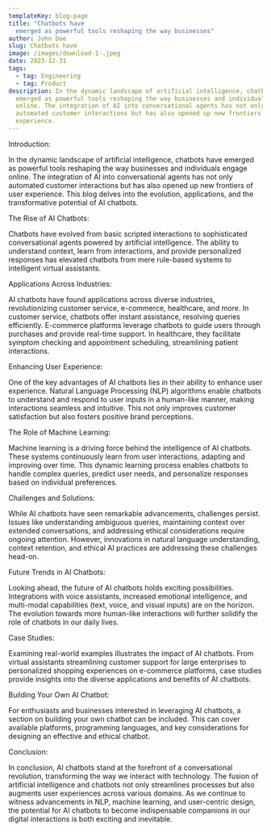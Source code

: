 ```yaml
---
templateKey: blog-page
title: "Chatbots have
  emerged as powerful tools reshaping the way businesses"
author: John Doe
slug: Chatbots have
image: /images/download-1-.jpeg
date: 2023-12-31
tags:
  - tag: Engineering
  - tag: Product
description: In the dynamic landscape of artificial intelligence, chatbots have
  emerged as powerful tools reshaping the way businesses and individuals engage
  online. The integration of AI into conversational agents has not only
  automated customer interactions but has also opened up new frontiers of user
  experience.
---
```

Introduction:

In the dynamic landscape of artificial intelligence, chatbots have emerged as powerful tools reshaping the way businesses and individuals engage online. The integration of AI into conversational agents has not only automated customer interactions but has also opened up new frontiers of user experience. This blog delves into the evolution, applications, and the transformative potential of AI chatbots.



The Rise of AI Chatbots:

Chatbots have evolved from basic scripted interactions to sophisticated conversational agents powered by artificial intelligence. The ability to understand context, learn from interactions, and provide personalized responses has elevated chatbots from mere rule-based systems to intelligent virtual assistants.



Applications Across Industries:

AI chatbots have found applications across diverse industries, revolutionizing customer service, e-commerce, healthcare, and more. In customer service, chatbots offer instant assistance, resolving queries efficiently. E-commerce platforms leverage chatbots to guide users through purchases and provide real-time support. In healthcare, they facilitate symptom checking and appointment scheduling, streamlining patient interactions.



Enhancing User Experience:

One of the key advantages of AI chatbots lies in their ability to enhance user experience. Natural Language Processing (NLP) algorithms enable chatbots to understand and respond to user inputs in a human-like manner, making interactions seamless and intuitive. This not only improves customer satisfaction but also fosters positive brand perceptions.



The Role of Machine Learning:

Machine learning is a driving force behind the intelligence of AI chatbots. These systems continuously learn from user interactions, adapting and improving over time. This dynamic learning process enables chatbots to handle complex queries, predict user needs, and personalize responses based on individual preferences.



Challenges and Solutions:

While AI chatbots have seen remarkable advancements, challenges persist. Issues like understanding ambiguous queries, maintaining context over extended conversations, and addressing ethical considerations require ongoing attention. However, innovations in natural language understanding, context retention, and ethical AI practices are addressing these challenges head-on.



Future Trends in AI Chatbots:

Looking ahead, the future of AI chatbots holds exciting possibilities. Integrations with voice assistants, increased emotional intelligence, and multi-modal capabilities (text, voice, and visual inputs) are on the horizon. The evolution towards more human-like interactions will further solidify the role of chatbots in our daily lives.



Case Studies:

Examining real-world examples illustrates the impact of AI chatbots. From virtual assistants streamlining customer support for large enterprises to personalized shopping experiences on e-commerce platforms, case studies provide insights into the diverse applications and benefits of AI chatbots.



Building Your Own AI Chatbot:

For enthusiasts and businesses interested in leveraging AI chatbots, a section on building your own chatbot can be included. This can cover available platforms, programming languages, and key considerations for designing an effective and ethical chatbot.



Conclusion:

In conclusion, AI chatbots stand at the forefront of a conversational revolution, transforming the way we interact with technology. The fusion of artificial intelligence and chatbots not only streamlines processes but also augments user experiences across various domains. As we continue to witness advancements in NLP, machine learning, and user-centric design, the potential for AI chatbots to become indispensable companions in our digital interactions is both exciting and inevitable.